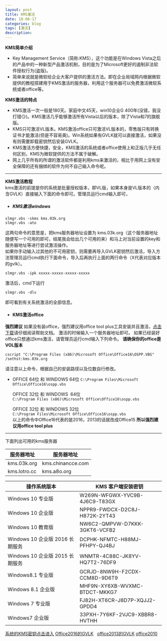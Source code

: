 ```yaml
---
layout:	post	
title: KMS激活	
date: 18-08-17
categories: blog
tags: [激活]
description:    
---		
```


 **KMS简单介绍** 

 - Key Management Service（简称:KMS），这个功能是在Windows Vista之后的产品中的一种新型产品激活机制，目的是为了Microsoft更好的遏制非法软件授权行为(盗版)。
 - 简单来说就是微软给企业大客户提供的激活方法。即在企业局域网内根据微软提供的教程搭建用于KMS激活的服务器，利用这个服务器可以免费激活微软系统或者office等。
   <!--more-->

 **KMS激活的特点** 

 - KMS激活一次一般是180天。家庭中文45天，win10企业G 400年(没错，我没打错😏)。KMS激活几乎能够激活所有Vista以后的版本，除了Vista和7的旗舰版。
 - KMS只可激活VL版本。KMS激活office只可激活VL版本的，零售版只有转换证书才能激活(但是不容易奥)。Win系统如果有GVLK就可以直接激活，如果没有则需要卸载密钥然后安装GVLK。
 - KMS激活方便快捷，安全，KMS激活的系统或者office使用上和正版几乎无任何区别，KMS为微软提供的方法不属于破解。  
 - 网上几乎所有的所谓的激活软件都是利用kms来激活的，相比于用网上没有安全保障的还有捆绑的软件为何不自己输入命令呢。    
   
-------

 **KMS激活教程**       
 kms激活的前提是你的系统是批量授权版本，即VL版，如果本身是VL版本的（内含GVLK）直接输入下面的命令即可。管理员运行cmd输入即可，


 - ##### KMS激活windows   
```
slmgr.vbs -skms kms.03k.org
slmgr.vbs -ato
```
这两句命令的意思是，把kms服务器地址设置为 kms.03k.org（这个服务器地址随便写一个可用的即可，结尾我会给出几个可用的来）和马上对当前设置的key和服务器地址等进行尝试激活操作。     
如果你手动输入过其他的不可用密钥，则需要再导入GVLK密钥然后激活，导入方法管理员运行cmd执行下面命令，导入后再执行上面的两行命令（X代表对应版本的gvlk）。
```
slmgr.vbs -ipk xxxxx-xxxxx-xxxxx-xxxxx
```
激活后，cmd下运行
```
slmgr.vbs -dlv
```
即可看到有关系统激活的全部信息。


- ####  KMS激活office

 **强烈建议** 如果没有装office，强烈建议用office tool plus工具安装并且激活，[点击下载](https://www.landiannews.com/archives/37698.html)请仔细阅读帮助文档。 激活的时候输入一个服务器地址即可。
如果已经装好office只想通过kms激活，请管理员运行cmd输入下列命令。 **请确保你的office是VOL版本**   
```
cscript "C:\Program Files (x86)\Microsoft Office\Office16\OSPP.VBS" /sethst:kms.03k.org   
```
请注意以上命令，根据自己的安装路径以及位数自行修改。


- OFFICE 64位 和 WINDOWS 64位
`C:\Program Files\Microsoft Office\Office16\ospp.vbs `      

   OFFICE 32位 和 WINDOWS  64位       
`C:\Program Files (x86)\Microsoft Office\Office16\ospp.vbs  `    

   OFFICE 32位 和 WINDOWS 32位        
`C:\Program Files\Microsoft Office\Office16\ospp.vbs    
`    
 以上的命令中Office16代表的是2016，2013的话就改成Office15   **所以强烈建议用office tool plus**             



----------


下面列出可用的kms服务器        

| 服务器地址    | 服务器地址        |
| ------------- | ----------------- |
| kms.03k.org   | kms.chinancce.com |
| kms.lotro.cc  |   kms.a8o.org     |



| 操作系统版本 | KMS 客户端安装密钥|
| ------------- | ----------------- |
|   Windows 10 专业版   |       W269N-WFGWX-YVC9B-4J6C9-T83GX     |
|      Windows 10 企业版     |          NPPR9-FWDCX-D2C8J-H872K-2YT43  |
| Windows 10 教育版           |       NW6C2-QMPVW-D7KKK-3GKT6-VCFB2     |
|    Windows 10 企业版 2016 长期服务        |   DCPHK-NFMTC-H88MJ-PFHPY-QJ4BJ         |
|      Windows 10 企业版 2015 长期服务     |    WNMTR-4C88C-JK8YV-HQ7T2-76DF9        |
|       Windows8.1 专业版     |      GCRJD-8NW9H-F2CDX-CCM8D-9D6T9     |
|      Windows 8.1 企业版      |        MHF9N-XY6XB-WVXMC-BTDCT-MKKG7   |
|      Windows 7 专业版      |       FJ82H-XT6CR-J8D7P-XQJJ2-GPDD4     |
|     Windows7 企业版       |      33PXH-7Y6KF-2VJC9-XBBR8-HVTHH      |

 [系统的KMS密钥点击进入](https://docs.microsoft.com/zh-cn/windows-server/get-started/kmsclientkeys)    [Office2016的GVLK](https://docs.microsoft.com/zh-cn/DeployOffice/office2016/gvlks-for-office-2016) 	&nbsp; [office2013的GVLK](https://technet.microsoft.com/ZH-CN/library/dn385360.aspx)	[office2010](https://docs.microsoft.com/zh-cn/previous-versions/office/office-2010/ee624355(v=office.14))




       






